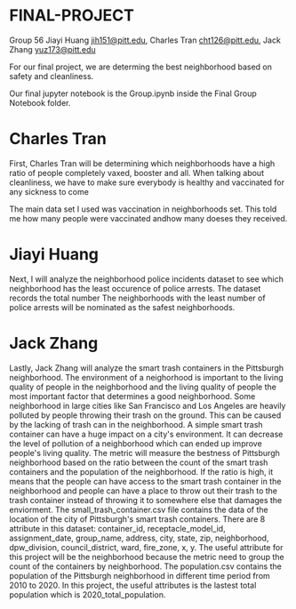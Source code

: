 # FINAL-PROJECT
Group 56 Jiayi Huang jih151@pitt.edu, Charles Tran cht126@pitt.edu, Jack Zhang yuz173@pitt.edu 

For our final project, we are determing the best neighborhood based on safety and cleanliness.

Our final jupyter notebook is the Group.ipynb inside the Final Group Notebook folder.

# Charles Tran
First, Charles Tran will be determining which neighborhoods have a high ratio of people completely vaxed, booster and all. When talking about cleanliness, we have to make sure everybody is healthy and vaccinated for any sickness to come 

The main data set I used was vaccination in neighborhoods set. This told me how many people were vaccinated andhow many doeses they received. 

# Jiayi Huang
Next, I will analyze the neighborhood police incidents dataset to see which neighborhood has the least occurence of police arrests. The dataset records the total number The neighborhoods with the least number of police arrests will be nominated as the safest neighborhoods.

# Jack Zhang
Lastly, Jack Zhang will analyze the smart trash containers in the Pittsburgh neighborhood. The environment of a neighorhood is important to the living quality of people in the neighborhood and the living quality of people the most important factor that determines a good neighborhood. Some neighborhood in large cities like San Francisco and Los Angeles are heavily polluted by people throwing their trash on the ground. This can be caused by the lacking of trash can in the neighborhood. A simple smart trash container can have a huge impact on a city's environment. It can decrease the level of pollution of a neighborhood which can ended up improve people's living quality. The metric will measure the bestness of Pittsburgh neighborhood based on the ratio between the count of the smart trash containers and the population of the neighborhood. If the ratio is high, it means that the people can have access to the smart trash container in the neighborhood and people can have a place to throw out their trash to the trash container instead of throwing it to somewhere else that damages the enviorment. The small_trash_container.csv file contains the data of the location of the city of Pittsburgh's smart trash containers. There are 8 attribute in this dataset: container_id, receptacle_model_id, assignment_date, group_name, address, city, state, zip, neighborhood, dpw_division, council_district, ward, fire_zone, x, y. The useful attribute for this project will be the neighborhood because the metric need to group the count of the containers by neighborhood. The population.csv contains the population of the Pittsburgh neighborhood in different time period from 2010 to 2020. In this project, the useful attributes is the lastest total population which is 2020_total_population.

